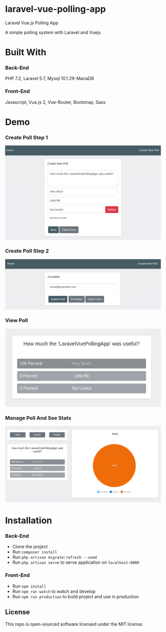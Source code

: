 # laravel-vue-polling-app
Laravel Vue.js Polling App

A simple polling system with Laravel and Vuejs

# Built With

### Back-End

PHP 7.2, Laravel 5.7, Mysql 10.1.29-MariaDB

### Front-End

Javascript, Vue.js 2, Vue-Router, Bootstrap, Sass

# Demo

### Create Poll Step 1

<img src="./public/demo/create-1.png"/>

### Create Poll Step 2

<img src="./public/demo/create-2.png"/>

### View Poll

<img src="./public/demo/view.png"/>

### Manage Poll And See Stats

<img src="./public/demo/manage.png"/>

# Installation

### Back-End

- Clone the project
- Run `composer install`
- Run `php artisan migrate:refresh --seed`
- Run `php artisan serve` to serve application on `localhost:8000`

### Front-End

- Run `npm install`
- Run `npm run watch` to watch and develop
- Run `npm run production` to build project and use in production


## License

This repo is open-sourced software licensed under the MIT license.
